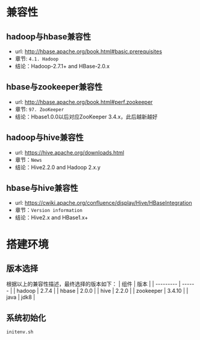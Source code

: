 # 兼容性
## hadoop与hbase兼容性
* url: http://hbase.apache.org/book.html#basic.prerequisites
* 章节: `4.1. Hadoop`
* 结论：Hadoop-2.7.1+ and HBase-2.0.x

## hbase与zookeeper兼容性
* url: http://hbase.apache.org/book.html#perf.zookeeper
* 章节: `97. ZooKeeper`
* 结论：Hbase1.0.0以后对应ZooKeeper 3.4.x，此后越新越好

## hadoop与hive兼容性
* url: https://hive.apache.org/downloads.html
* 章节：`News`
* 结论：Hive2.2.0 and Hadoop 2.x.y

## hbase与hive兼容性
* url: https://cwiki.apache.org/confluence/display/Hive/HBaseIntegration
* 章节：`Version information`
* 结论：Hive2.x and HBase1.x+

# 搭建环境
## 版本选择
根据以上的兼容性描述，最终选择的版本如下：
|   组件    |  版本  |
| --------- | ------ |
| hadoop    | 2.7.4  |
| hbase     | 2.0.0  |
| hive      | 2.2.0  |
| zookeeper | 3.4.10 |
| java      | jdk8   |

## 系统初始化
```shell
initenv.sh
```
